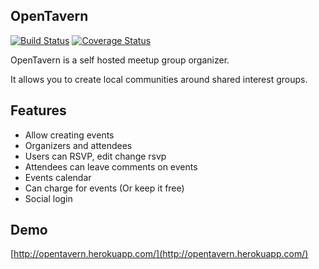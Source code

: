 OpenTavern
------------

[![Build Status](https://travis-ci.org/agiliq/opentavern.png?branch=develop)](https://travis-ci.org/agiliq/opentavern)
[![Coverage Status](https://img.shields.io/coveralls/agiliq/opentavern.svg)](https://coveralls.io/r/agiliq/opentavern?branch=master)

OpenTavern is a self hosted meetup group organizer.

It allows you to create local communities around shared interest groups.


Features
----------

* Allow creating events
* Organizers and attendees
* Users can RSVP, edit change rsvp
* Attendees can leave comments on events
* Events calendar
* Can charge for events (Or keep it free)
* Social login

Demo
------
[http://opentavern.herokuapp.com/](http://opentavern.herokuapp.com/)

